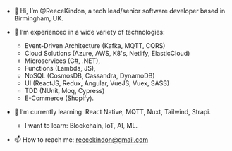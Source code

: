 - 👋 Hi, I’m @ReeceKindon, a tech lead/senior software developer based in Birmingham, UK.  

- 👀 I’m experienced in a wide variety of technologies: 
  - Event-Driven Architecture (Kafka, MQTT, CQRS)
  - Cloud Solutions (Azure, AWS, K8's, Netlify, ElasticCloud)
  - Microservices (C#, .NET), 
  - Functions (Lambda, JS), 
  - NoSQL (CosmosDB, Cassandra, DynamoDB)
  - UI (ReactJS, Redux, Angular, VueJS, Vuex, SASS)
  - TDD (NUnit, Moq, Cypress)
  - E-Commerce (Shopify). 
  
- 🌱 I’m currently learning: React Native, MQTT, Nuxt, Tailwind, Strapi.
  - I want to learn: Blockchain, IoT, AI, ML. 
  
- 📫 How to reach me: reecekindon@gmail.com

<!---
ReeceKindon/ReeceKindon is a ✨ special ✨ repository because its `README.md` (this file) appears on your GitHub profile.
You can click the Preview link to take a look at your changes.
--->
